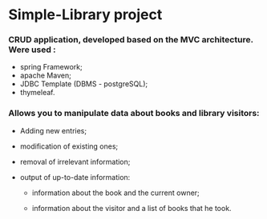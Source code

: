 # Simple-Library project
### CRUD application, developed based on the MVC architecture. Were used :
- spring Framework;
- apache Maven;
- JDBC Template (DBMS - postgreSQL);
- thymeleaf.
### Allows you to manipulate data about books and library visitors:
- Adding new entries;
- modification of existing ones;
- removal of irrelevant information;
- output of up-to-date information:

    - information about the book and the current owner;
    
    - information about the visitor and a list of books that he took.
